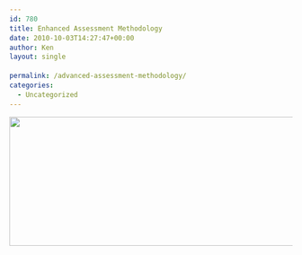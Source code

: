 ```yaml
---
id: 780
title: Enhanced Assessment Methodology
date: 2010-10-03T14:27:47+00:00
author: Ken
layout: single

permalink: /advanced-assessment-methodology/
categories:
  - Uncategorized
---
```

[<img class="alignnone size-full wp-image-784" title="Dilbert's Advanced Assessment Methodology" src="/assets/images/clip_image0012.gif" alt="" width="512" height="230" srcset="/assets/images/clip_image0012.gif 640w, /assets/images/clip_image0012-300x134.gif 300w" sizes="(max-width: 512px) 100vw, 512px" />](/assets/images/clip_image0012.gif)

